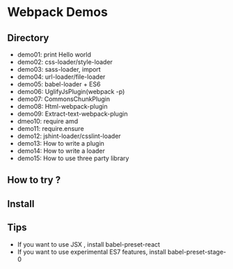 # Webpack Demos

## Directory
* demo01: print Hello world
* demo02: css-loader/style-loader
* demo03: sass-loader, import
* demo04: url-loader/file-loader
* demo05: babel-loader + ES6
* demo06: UglifyJsPlugin(webpack -p)
* demo07: CommonsChunkPlugin
* demo08: Html-webpack-plugin
* demo09: Extract-text-webpack-plugin
* dmeo10: require amd
* demo11: require.ensure
* demo12: jshint-loader/csslint-loader
* demo13: How to write a plugin
* demo14: How to write a loader
* demo15: How to use three party library




## How to try ?

## Install 


## Tips
* If you want to use JSX , install babel-preset-react
* If you want to use experimental ES7 features, install babel-preset-stage-0